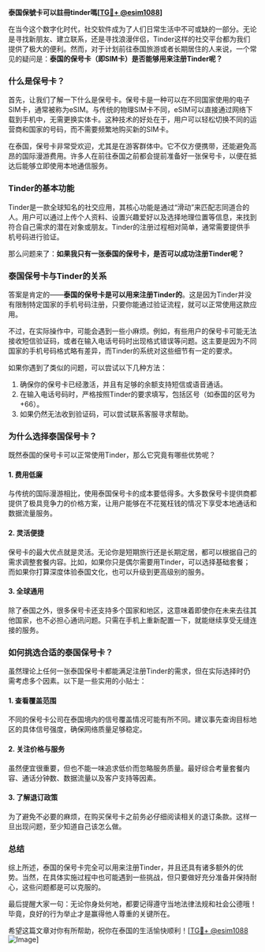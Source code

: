 **泰国保號卡可以註冊tinder嗎[[TG💪+ @esim1088](https://t.me/s/esim1088)]**

在当今这个数字化时代，社交软件成为了人们日常生活中不可或缺的一部分。无论是寻找新朋友、建立联系，还是寻找浪漫伴侣，Tinder这样的社交平台都为我们提供了极大的便利。然而，对于计划前往泰国旅游或者长期居住的人来说，一个常见的疑问是：**泰国的保号卡（即SIM卡）是否能够用来注册Tinder呢？**

### **什么是保号卡？**
首先，让我们了解一下什么是保号卡。保号卡是一种可以在不同国家使用的电子SIM卡，通常被称为eSIM。与传统的物理SIM卡不同，eSIM可以直接通过网络下载到手机中，无需更换实体卡。这种技术的好处在于，用户可以轻松切换不同的运营商和国家的号码，而不需要频繁地购买新的SIM卡。

在泰国，保号卡非常受欢迎，尤其是在游客群体中。它不仅方便携带，还能避免高昂的国际漫游费用。许多人在前往泰国之前都会提前准备好一张保号卡，以便在抵达后能够立即使用本地通信服务。

### **Tinder的基本功能**
Tinder是一款全球知名的社交应用，其核心功能是通过“滑动”来匹配志同道合的人。用户可以通过上传个人资料、设置兴趣爱好以及选择地理位置等信息，来找到符合自己需求的潜在对象或朋友。Tinder的注册过程相对简单，通常需要提供手机号码进行验证。

那么问题来了：**如果我只有一张泰国的保号卡，是否可以成功注册Tinder呢？**

### **泰国保号卡与Tinder的关系**
答案是肯定的——**泰国的保号卡是可以用来注册Tinder的**。这是因为Tinder并没有限制特定国家的手机号码注册，只要你能通过验证流程，就可以正常使用这款应用。

不过，在实际操作中，可能会遇到一些小麻烦。例如，有些用户的保号卡可能无法接收短信验证码，或者在输入电话号码时出现格式错误等问题。这主要是因为不同国家的手机号码格式略有差异，而Tinder的系统对这些细节有一定的要求。

如果你遇到了类似的问题，可以尝试以下几种方法：
1. 确保你的保号卡已经激活，并且有足够的余额支持短信或语音通话。
2. 在输入电话号码时，严格按照Tinder的要求填写，包括区号（如泰国的区号为+66）。
3. 如果仍然无法收到验证码，可以尝试联系客服寻求帮助。

### **为什么选择泰国保号卡？**
既然泰国的保号卡可以正常使用Tinder，那么它究竟有哪些优势呢？

#### **1. 费用低廉**
与传统的国际漫游相比，使用泰国保号卡的成本要低得多。大多数保号卡提供商都提供了极具竞争力的价格方案，让用户能够在不花冤枉钱的情况下享受本地通话和数据流量服务。

#### **2. 灵活便捷**
保号卡的最大优点就是灵活。无论你是短期旅行还是长期定居，都可以根据自己的需求调整套餐内容。比如，如果你只是偶尔需要用Tinder，可以选择基础套餐；而如果你打算深度体验泰国文化，也可以升级到更高级别的服务。

#### **3. 全球通用**
除了泰国之外，很多保号卡还支持多个国家和地区，这意味着即使你在未来去往其他国家，也不必担心通讯问题。只需在手机上重新配置一下，就能继续享受无缝连接的服务。

### **如何挑选合适的泰国保号卡？**
虽然理论上任何一张泰国保号卡都能满足注册Tinder的需求，但在实际选择时仍需考虑多个因素。以下是一些实用的小贴士：

#### **1. 查看覆盖范围**
不同的保号卡公司在泰国境内的信号覆盖情况可能有所不同。建议事先查询目标地区的具体信号强度，确保网络质量足够稳定。

#### **2. 关注价格与服务**
虽然便宜很重要，但也不能一味追求低价而忽略服务质量。最好综合考量套餐内容、通话分钟数、数据流量以及客户支持等因素。

#### **3. 了解退订政策**
为了避免不必要的麻烦，在购买保号卡之前务必仔细阅读相关的退订条款。这样一旦出现问题，至少知道自己该怎么做。

### **总结**
综上所述，泰国的保号卡完全可以用来注册Tinder，并且还具有诸多额外的优势。当然，在具体实施过程中也可能遇到一些挑战，但只要做好充分准备并保持耐心，这些问题都是可以克服的。

最后提醒大家一句：无论你身处何地，都要记得遵守当地法律法规和社会公德哦！毕竟，良好的行为举止才是赢得他人尊重的关键所在。

希望这篇文章对你有所帮助，祝你在泰国的生活愉快顺利！[[TG💪+ @esim1088](https://t.me/s/esim1088) ![Image](https://i.postimg.cc/4NQfJmqS/Snipaste-2025-05-13-00-14-12.png)]